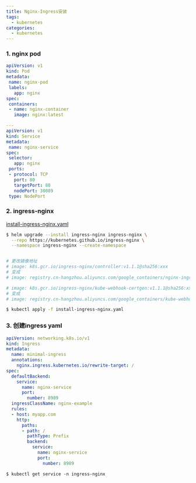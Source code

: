 ```yaml
---
title: Nginx-Ingress安装
tags:
  - kubernetes
categories:
  - kubernetes
---
```


### 1. nginx pod

``` yaml
apiVersion: v1
kind: Pod
metadata:
 name: nginx-pod
 labels:
   app: nginx
spec:
 containers:
 - name: nginx-container
   image: nginx:latest

---
apiVersion: v1
kind: Service
metadata:
 name: nginx-service
spec:
 selector:
   app: nginx
 ports:
 - protocol: TCP
   port: 80
   targetPort: 80
   nodePort: 30089
 type: NodePort
```

### 2. ingress-nginx 

[install-ingress-nginx.yaml](https://raw.githubusercontent.com/kubernetes/ingress-nginx/controller-v1.8.2/deploy/static/provider/cloud/deploy.yaml)

```bash
$ helm upgrade --install ingress-nginx ingress-nginx \
  --repo https://kubernetes.github.io/ingress-nginx \
  --namespace ingress-nginx --create-namespace


# 更改镜像地址
# image: k8s.gcr.io/ingress-nginx/controller:v1.1.1@sha256:xxx
# 变成
# image: registry.cn-hangzhou.aliyuncs.com/google_containers/nginx-ingress-controller:v1.1.1

# image: k8s.gcr.io/ingress-nginx/kube-webhook-certgen:v1.1.1@sha256:xxx
# 变成
# image: registry.cn-hangzhou.aliyuncs.com/google_containers/kube-webhook-certgen:v1.1.1

$ kubectl apply -f install-ingress-nginx.yaml
```

### 3. 创建ingress yaml

``` yaml
apiVersion: networking.k8s.io/v1
kind: Ingress
metadata:
  name: minimal-ingress
  annotations:
    nginx.ingress.kubernetes.io/rewrite-target: /
spec:
  defaultBackend:
    service:
      name: nginx-service
      port:
        number: 8989
  ingressClassName: nginx-example
  rules:
  - host: myapp.com
    http:
      paths:
      - path: /
        pathType: Prefix
        backend:
          service:
            name: nginx-service
            port:
              number: 8989
```

``` bash：q
$ kubectl get service -n ingress-nginx
```